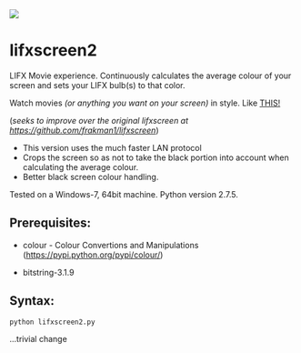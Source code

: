 <img src="https://img.shields.io/badge/Say%20Thanks-!-1EAEDB.svg">

# lifxscreen2
LIFX Movie experience. 
Continuously calculates the average colour of your screen and sets your LIFX bulb(s) to that color.

Watch movies *(or anything you want on your screen)* in style. Like [THIS!](https://youtu.be/WHCtUvEJXq0)

(*seeks to improve over the original lifxscreen at https://github.com/frakman1/lifxscreen*)

- This version uses the much faster LAN protocol 
- Crops the screen so as not to take the black portion into account when calculating the average colour. 
- Better black screen colour handling. 


Tested on a Windows-7, 64bit machine. Python version 2.7.5. 

## Prerequisites:

* colour - Colour Convertions and Manipulations  (https://pypi.python.org/pypi/colour/)

* bitstring-3.1.9


## Syntax:

```
python lifxscreen2.py
```
...trivial change
